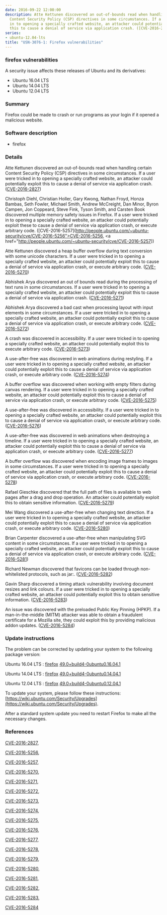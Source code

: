 ```yaml
---
date: 2016-09-22 12:00:00
description: Atte Kettunen discovered an out-of-bounds read when handling certain
  Content Security Policy (CSP) directives in some circumstances. If a user were tricked
  in to opening a specially crafted website, an attacker could potentially exploit
  this to cause a denial of service via application crash. ([CVE-2016-2827](http://people.ubuntu.com/~ubuntu-security/cve/CVE-2016-2827))
series:
- ubuntu-12.04-lts
title: "USN-3076-1: Firefox vulnerabilities"
---
```


### firefox vulnerabilities

A security issue affects these releases of Ubuntu and its derivatives:

* Ubuntu 16.04 LTS
* Ubuntu 14.04 LTS
* Ubuntu 12.04 LTS

### Summary

Firefox could be made to crash or run programs as your login if it opened a malicious website.

### Software description

* firefox 

### Details

Atte Kettunen discovered an out-of-bounds read when handling certain Content Security Policy (CSP) directives in some circumstances. If a user were tricked in to opening a specially crafted website, an attacker could potentially exploit this to cause a denial of service via application crash. ([CVE-2016-2827](http://people.ubuntu.com/~ubuntu-security/cve/CVE-2016-2827))

Christoph Diehl, Christian Holler, Gary Kwong, Nathan Froyd, Honza Bambas, Seth Fowler, Michael Smith, Andrew McCreight, Dan Minor, Byron Campen, Jon Coppeard, Steve Fink, Tyson Smith, and Carsten Book discovered multiple memory safety issues in Firefox. If a user were tricked in to opening a specially crafted website, an attacker could potentially exploit these to cause a denial of service via application crash, or execute arbitrary code. ([CVE-2016-5257](http://people.ubuntu.com/~ubuntu-security/cve/CVE-2016-5256">CVE-2016-5256</a>, <a href="http://people.ubuntu.com/~ubuntu-security/cve/CVE-2016-5257))

Atte Kettunen discovered a heap buffer overflow during text conversion with some unicode characters. If a user were tricked in to opening a specially crafted website, an attacker could potentially exploit this to cause a denial of service via application crash, or execute arbitrary code. ([CVE-2016-5270](http://people.ubuntu.com/~ubuntu-security/cve/CVE-2016-5270))

Abhishek Arya discovered an out of bounds read during the processing of text runs in some circumstances. If a user were tricked in to opening a specially crafted website, an attacker could potentially exploit this to cause a denial of service via application crash. ([CVE-2016-5271](http://people.ubuntu.com/~ubuntu-security/cve/CVE-2016-5271))

Abhishek Arya discovered a bad cast when processing layout with input elements in some circumstances. If a user were tricked in to opening a specially crafted website, an attacker could potentially exploit this to cause a denial of service via application crash, or execute arbitrary code. ([CVE-2016-5272](http://people.ubuntu.com/~ubuntu-security/cve/CVE-2016-5272))

A crash was discovered in accessibility. If a user were tricked in to opening a specially crafted website, an attacker could potentially exploit this to execute arbitrary code. ([CVE-2016-5273](http://people.ubuntu.com/~ubuntu-security/cve/CVE-2016-5273))

A use-after-free was discovered in web animations during restyling. If a user were tricked in to opening a specially crafted website, an attacker could potentially exploit this to cause a denial of service via application crash, or execute arbitrary code. ([CVE-2016-5274](http://people.ubuntu.com/~ubuntu-security/cve/CVE-2016-5274))

A buffer overflow was discovered when working with empty filters during canvas rendering. If a user were tricked in to opening a specially crafted website, an attacker could potentially exploit this to cause a denial of service via application crash, or execute arbitrary code. ([CVE-2016-5275](http://people.ubuntu.com/~ubuntu-security/cve/CVE-2016-5275))

A use-after-free was discovered in accessibility. If a user were tricked in to opening a specially crafted website, an attacker could potentially exploit this to cause a denial of service via application crash, or execute arbitrary code. ([CVE-2016-5276](http://people.ubuntu.com/~ubuntu-security/cve/CVE-2016-5276))

A use-after-free was discovered in web animations when destroying a timeline. If a user were tricked in to opening a specially crafted website, an attacker could potentially exploit this to cause a denial of service via application crash, or execute arbitrary code. ([CVE-2016-5277](http://people.ubuntu.com/~ubuntu-security/cve/CVE-2016-5277))

A buffer overflow was discovered when encoding image frames to images in some circumstances. If a user were tricked in to opening a specially crafted website, an attacker could potentially exploit this to cause a denial of service via application crash, or execute arbitrary code. ([CVE-2016-5278](http://people.ubuntu.com/~ubuntu-security/cve/CVE-2016-5278))

Rafael Gieschke discovered that the full path of files is available to web pages after a drag and drop operation. An attacker could potentially exploit this to obtain sensitive information. ([CVE-2016-5279](http://people.ubuntu.com/~ubuntu-security/cve/CVE-2016-5279))

Mei Wang discovered a use-after-free when changing text direction. If a user were tricked in to opening a specially crafted website, an attacker could potentially exploit this to cause a denial of service via application crash, or execute arbitrary code. ([CVE-2016-5280](http://people.ubuntu.com/~ubuntu-security/cve/CVE-2016-5280))

Brian Carpenter discovered a use-after-free when manipulating SVG content in some circumstances. If a user were tricked in to opening a specially crafted website, an attacker could potentially exploit this to cause a denial of service via application crash, or execute arbitrary code. ([CVE-2016-5281](http://people.ubuntu.com/~ubuntu-security/cve/CVE-2016-5281))

Richard Newman discovered that favicons can be loaded through non-whitelisted protocols, such as jar:. ([CVE-2016-5282](http://people.ubuntu.com/~ubuntu-security/cve/CVE-2016-5282))

Gavin Sharp discovered a timing attack vulnerability involving document resizes and link colours. If a user were tricked in to opening a specially crafted website, an attacker could potentially exploit this to obtain sensitive information. ([CVE-2016-5283](http://people.ubuntu.com/~ubuntu-security/cve/CVE-2016-5283))

An issue was discovered with the preloaded Public Key Pinning (HPKP). If a man-in-the-middle (MITM) attacker was able to obtain a fraudulent certificate for a Mozilla site, they could exploit this by providing malicious addon updates. ([CVE-2016-5284](http://people.ubuntu.com/~ubuntu-security/cve/CVE-2016-5284)) 

### Update instructions

The problem can be corrected by updating your system to the following package version:

Ubuntu 16.04 LTS
 : [firefox](https://launchpad.net/ubuntu/+source/firefox) <span> [49.0+build4-0ubuntu0.16.04.1](https://launchpad.net/ubuntu/+source/firefox/49.0+build4-0ubuntu0.16.04.1) </span> 

Ubuntu 14.04 LTS
 : [firefox](https://launchpad.net/ubuntu/+source/firefox) <span> [49.0+build4-0ubuntu0.14.04.1](https://launchpad.net/ubuntu/+source/firefox/49.0+build4-0ubuntu0.14.04.1) </span> 

Ubuntu 12.04 LTS
 : [firefox](https://launchpad.net/ubuntu/+source/firefox) <span> [49.0+build4-0ubuntu0.12.04.1](https://launchpad.net/ubuntu/+source/firefox/49.0+build4-0ubuntu0.12.04.1) </span> 

To update your system, please follow these instructions: [https://wiki.ubuntu.com/Security/Upgrades](https://wiki.ubuntu.com/Security/Upgrades).

After a standard system update you need to restart Firefox to make all the necessary changes. 

### References

 [CVE-2016-2827](http://people.ubuntu.com/~ubuntu-security/cve/CVE-2016-2827), 

 [CVE-2016-5256](http://people.ubuntu.com/~ubuntu-security/cve/CVE-2016-5256), 

 [CVE-2016-5257](http://people.ubuntu.com/~ubuntu-security/cve/CVE-2016-5257), 

 [CVE-2016-5270](http://people.ubuntu.com/~ubuntu-security/cve/CVE-2016-5270), 

 [CVE-2016-5271](http://people.ubuntu.com/~ubuntu-security/cve/CVE-2016-5271), 

 [CVE-2016-5272](http://people.ubuntu.com/~ubuntu-security/cve/CVE-2016-5272), 

 [CVE-2016-5273](http://people.ubuntu.com/~ubuntu-security/cve/CVE-2016-5273), 

 [CVE-2016-5274](http://people.ubuntu.com/~ubuntu-security/cve/CVE-2016-5274), 

 [CVE-2016-5275](http://people.ubuntu.com/~ubuntu-security/cve/CVE-2016-5275), 

 [CVE-2016-5276](http://people.ubuntu.com/~ubuntu-security/cve/CVE-2016-5276), 

 [CVE-2016-5277](http://people.ubuntu.com/~ubuntu-security/cve/CVE-2016-5277), 

 [CVE-2016-5278](http://people.ubuntu.com/~ubuntu-security/cve/CVE-2016-5278), 

 [CVE-2016-5279](http://people.ubuntu.com/~ubuntu-security/cve/CVE-2016-5279), 

 [CVE-2016-5280](http://people.ubuntu.com/~ubuntu-security/cve/CVE-2016-5280), 

 [CVE-2016-5281](http://people.ubuntu.com/~ubuntu-security/cve/CVE-2016-5281), 

 [CVE-2016-5282](http://people.ubuntu.com/~ubuntu-security/cve/CVE-2016-5282), 

 [CVE-2016-5283](http://people.ubuntu.com/~ubuntu-security/cve/CVE-2016-5283), 

 [CVE-2016-5284](http://people.ubuntu.com/~ubuntu-security/cve/CVE-2016-5284)

